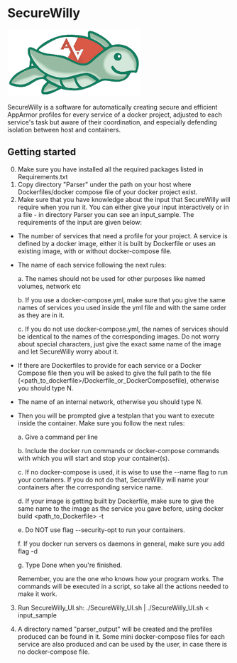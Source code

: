 # SecureWilly

![N|Solid](https://raw.githubusercontent.com/FaniD/SecureWilly/master/SecureWilly300px.png)

SecureWilly is a software for automatically creating secure and efficient AppArmor profiles for every service of a docker project, adjusted to each service's task but aware of their coordination, and especially defending isolation between host and containers.

## Getting started

0. Make sure you have installed all the required packages listed in Requirements.txt
1. Copy directory "Parser" under the path on your host where Dockerfiles/docker compose file of your docker project exist.
2. Make sure that you have knowledge about the input that SecureWilly will require when you run it. You can either give your input interactively or in a file - in directory Parser you can see an input_sample. The requirements of the input are given below:

  * The number of services that need a profile for your project. A service is defined by a docker image, either it is built by Dockerfile or uses an existing image, with or without docker-compose file.
  
  * The name of each service following the next rules:
  
    a. The names should not be used for other purposes like named volumes, network etc
    
    b. If you use a docker-compose.yml, make sure that you give the same names of services you used inside the yml file and with the same order as they are in it.
    
    c. If you do not use docker-compose.yml, the names of services should be identical to the names of the corresponding images. Do not worry about special characters, just give the exact same name of the image and let SecureWilly worry about it.
    
  * If there are Dockerfiles to provide for each service or a Docker Compose file then you will be asked to give the full path to the file (<path_to_dockerfile>/Dockerfile_or_DockerComposefile), otherwise you should type N.
  
  * The name of an internal network, otherwise you should type N.
  
  * Then you will be prompted give a testplan that you want to execute inside the container. Make sure you follow the next rules:
  
    a. Give a command per line
    
    b. Include the docker run commands or docker-compose commands with which you will start and stop your container(s).
    
    c. If no docker-compose is used, it is wise to use the --name flag to run your containers. If you do not do that, SecureWilly will name your containers after the corresponding service name.
    
    d. If your image is getting built by Dockerfile, make sure to give the same name to the image as the service you gave before, using docker build <path_to_Dockerfile> -t <service>
    
    e. Do NOT use flag --security-opt to run your containers.
    
    f. If you docker run servers os daemons in general, make sure you add flag -d
    
    g. Type Done when you're finished.
    
    Remember, you are the one who knows how your program works. The commands will be executed in a script, so take all the actions needed to make it work.

3. Run SecureWilly_UI.sh: ./SecureWilly_UI.sh | ./SecureWilly_UI.sh < input_sample

4. A directory named "parser_output" will be created and the profiles produced can be found in it. Some mini docker-compose files for each service are also produced and can be used by the user, in case there is no docker-compose file.
